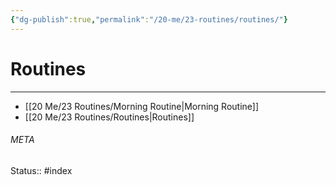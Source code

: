 ```yaml
---
{"dg-publish":true,"permalink":"/20-me/23-routines/routines/"}
---
```


# Routines
---
- [[20 Me/23 Routines/Morning Routine\|Morning Routine]]
- [[20 Me/23 Routines/Routines\|Routines]]





###### META
Status:: #index
